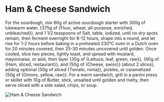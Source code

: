 # Ham & Cheese Sandwich

For the sourdough, mix 60g of active sourdough starter with 300g of lukewarm water, {375g of {Flour, wheat, all-purpose, enriched, unbleached}}, and 1 1/2 teaspoons of Salt, table, iodized, until no dry spots remain, then ferment overnight for 8-12 hours, shape into a round, and let rise for 1-2 hours before baking in a preheated 230°C oven in a Dutch oven for 20 minutes covered, then 25-30 minutes uncovered until golden. Once cooled, slice two pieces, lightly toast, and spread with mustard, mayonnaise, or aioli, then layer {30g of {Lettuce, leaf, green, raw}}, {60g of {Ham, sliced, restaurant}}, and {50g of {Cheese, swiss}} (about 2 slices), adding optional {50g of sliced {Tomato, roma}}, pickles, or caramelized {50g of {Onions, yellow, raw}}. For a warm sandwich, grill in a panini press or skillet with 10g of Butter, stick, unsalted until golden and melty, then serve sliced with a side salad, chips, or soup. 

![Ham & Cheese Sandwich](../../MealPlanner/meals/images/hamcheesesandwich.jpg)
